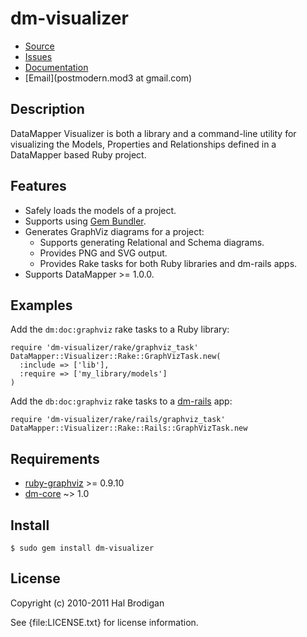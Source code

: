 # dm-visualizer

* [Source](http://github.com/postmodern/dm-visualizer/)
* [Issues](http://github.com/postmodern/dm-visualizer/issues)
* [Documentation](http://rubydoc.info/gems/dm-visualizer/frames)
* [Email](postmodern.mod3 at gmail.com)

## Description

DataMapper Visualizer is both a library and a command-line utility for
visualizing the Models, Properties and Relationships defined in a
DataMapper based Ruby project.

## Features

* Safely loads the models of a project.
* Supports using [Gem Bundler](http://gembundler.com/).
* Generates GraphViz diagrams for a project:
  * Supports generating Relational and Schema diagrams.
  * Provides PNG and SVG output.
  * Provides Rake tasks for both Ruby libraries and dm-rails apps.
* Supports DataMapper >= 1.0.0.

## Examples

Add the `dm:doc:graphviz` rake tasks to a Ruby library:

    require 'dm-visualizer/rake/graphviz_task'
    DataMapper::Visualizer::Rake::GraphVizTask.new(
      :include => ['lib'],
      :require => ['my_library/models']
    )

Add the `db:doc:graphviz` rake tasks to a [dm-rails](http://github.com/datamapper/dm-rails) app:

    require 'dm-visualizer/rake/rails/graphviz_task'
    DataMapper::Visualizer::Rake::Rails::GraphVizTask.new

## Requirements

* [ruby-graphviz](http://rubygems.org/gems/ruby-graphviz) >= 0.9.10
* [dm-core](http://github.com/datamapper/dm-core) ~> 1.0

## Install

    $ sudo gem install dm-visualizer

## License

Copyright (c) 2010-2011 Hal Brodigan

See {file:LICENSE.txt} for license information.
